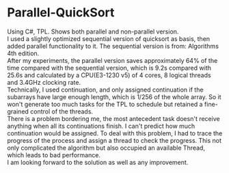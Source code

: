 # Parallel-QuickSort
Using C#, TPL. Shows both parallel and non-parallel version.<br/>
I used a slightly optimized sequential version of quicksort as basis, then added parallel functionality to it. The sequential version is from: Algorithms 4th edition.<br/>
After my experiments, the parallel version saves approximately 64% of the time compared with the sequential version, which is 9.2s compared with 25.6s and calculated by a CPU(E3-1230 v5) of 4 cores, 8 logical threads and 3.4GHz clocking rate.<br/>
Technically, I used continuation, and only assigned continuation if the subarrays have large enough length, which is 1/256 of the whole array. So it won't generate too much tasks for the TPL to schedule but retained a fine-grained control of the threads.<br/>
There is a problem bordering me, the most antecedent task doesn't receive anything when all its continuations finish. I can't predict how much continuation would be assigned. To deal with this problem, I had to trace the progress of the process and assign a thread to check the progress. This not only complicated the algorithm but also occupied an available Thread, which leads to bad performance.<br/>
I am looking forward to the solution as well as any improvement.
